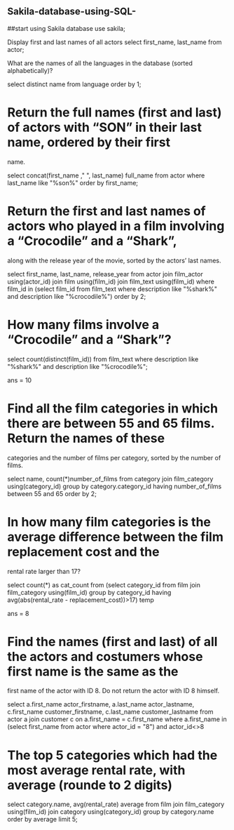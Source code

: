 ## Sakila-database-using-SQL-
##start using Sakila database
use sakila;

Display first and last names of all actors
select first_name, last_name
from actor;

What are the names of all the languages in the database (sorted alphabetically)?

select distinct name
from language
order by 1;

# Return the full names (first and last) of actors with “SON” in their last name, ordered by their first
name.

select concat(first_name ," ", last_name) full_name
from actor
where last_name like "%son%"
order by first_name;

# Return the first and last names of actors who played in a film involving a “Crocodile” and a “Shark”,
along with the release year of the movie, sorted by the actors’ last names.

select first_name, last_name, release_year
from actor
join film_actor using(actor_id)
join film using(film_id)
join film_text using(film_id)
where film_id in (select film_id
from film_text
where description like "%shark%" and description like "%crocodile%")
order by 2;

# How many films involve a “Crocodile” and a “Shark”?

select count(distinct(film_id))
from film_text
where description like "%shark%" and  description like "%crocodile%";

ans = 10

# Find all the film categories in which there are between 55 and 65 films. Return the names of these
categories and the number of films per category, sorted by the number of films.

select name, count(*)number_of_films
from category
join film_category
using(category_id)
group by category.category_id
having number_of_films between 55 and 65
order by 2;

# In how many film categories is the average difference between the film replacement cost and the
rental rate larger than 17?

select count(*) as cat_count
from (select category_id
from film
join film_category
using(film_id)
group by category_id
having avg(abs(rental_rate - replacement_cost))>17) temp

ans = 8

# Find the names (first and last) of all the actors and costumers whose first name is the same as the
first name of the actor with ID 8. Do not return the actor with ID 8 himself.

select a.first_name actor_firstname, a.last_name actor_lastname, c.first_name customer_firstname, c.last_name customer_lastname
from actor a
join customer c
on a.first_name = c.first_name
where a.first_name  in (select first_name from actor where actor_id  = "8") and actor_id<>8

# The top 5 categories which had the most average rental rate, with average (rounde to 2 digits)

select category.name, avg(rental_rate) average
from film
join film_category
using(film_id)
join category
using(category_id)
group by category.name
order by average 
limit 5;









